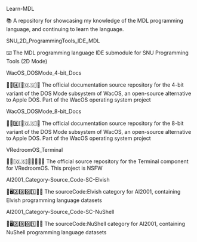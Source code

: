 
Learn-MDL

📚️ A repository for showcasing my knowledge of the MDL programming language, and continuing to learn the language.

SNU_2D_ProgrammingTools_IDE_MDL

⌨️ The MDL programming language IDE submodule for SNU Programming Tools (2D Mode) 

WacOS_DOSMode_4-bit_Docs

🍏️💾️4️⃣️[💽️🇴.🇸]📖️ The official documentation source repository for the 4-bit variant of the DOS Mode subsystem of WacOS, an open-source alternative to Apple DOS. Part of the WacOS operating system project

WacOS_DOSMode_8-bit_Docs

🍏️💾️8️⃣️[💽️🇴.🇸]📖️ The official documentation source repository for the 8-bit variant of the DOS Mode subsystem of WacOS, an open-source alternative to Apple DOS. Part of the WacOS operating system project

VRedroomOS_Terminal

🔞️🏰️[🇴.🇸]🏳️‍🌈️️👩‍💻️🔞️ The official source repository for the Terminal component for VRedroomOS. This project is NSFW

AI2001_Category-Source_Code-SC-Elvish

🧠️🖥️2️⃣️0️⃣️0️⃣️1️⃣️💾️📜️ The sourceCode:Elvish category for AI2001, containing Elvish programming language datasets

AI2001_Category-Source_Code-SC-NuShell

🧠️🖥️2️⃣️0️⃣️0️⃣️1️⃣️💾️📜️ The sourceCode:NuShell category for AI2001, containing NuShell programming language datasets

